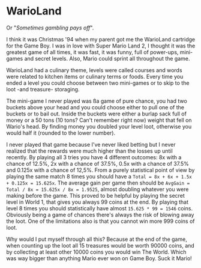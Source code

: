 # WarioLand

Or "_Sometimes gambling pays off_".

I think it was Christmas '94 when my parent got me the WarioLand cartridge for the Game Boy.
I was in love with Super Mario Land 2, I thought it was the greatest game of all times, it was fast,
it was funny, full of power-ups, mini-games and secret levels. Also, Mario could sprint all
throughout the game.

WarioLand had a culinary theme, levels were called courses and words were related to kitchen items
or culinary terms or foods. Every time you ended a level you could choose between two mini-games or
to skip to the loot -and treasure- storaging.

The mini-game I never played was ßa game of pure chance, you had two buckets above your head
and you could choose either to pull one of the buckets or to bail out. Inside the buckets were
either a burlap sack full of money or a 50 tons (10 tons? Can't remember right now) weight
that fell on Wario's head. By finding money you doubled your level loot, otherwise you would
half it (rounded to the lower number).

I never played that game because I've never liked betting but I never realized that the rewards were
much higher than the losses up until recently. By playing all 3 tries you have 4 different outcomes:
8x with a chance of 12.5%, 2x with a chance of 37.5%, 0.5x with a chance of 37.5% and 0.125x
with a chance of 12,5%. From a purely statistical point of view by playing the same match 8 times
you should have a `Total = 8x + 6x + 1.5x + 0.125x = 15.625x`. The average gain per game then should
be `AvgGain = Total / 8x = 15.625x / 8x = 1.9525`, almost doubling whatever you were making before
the game. This proved to be helpful by playing the secret level in World 1, that gives you always
99 coins at the end. By playing that level 8 times you should statistically have almost
`15.625 * 99 = 1546` coins. Obviously being a game of chances there's always the risk of blowing
away the loot. One of the limitations also is that you cannot win more 999 coins of loot.

Why would I put myself through all this? Because at the end of the game, when counting up the loot
all 15 treasures would be worth 90000 coins, and by collecting at least other 10000 coins you would
win The World. Which was way bigger than anything Mario ever won on Game Boy. Suck it Mario!
